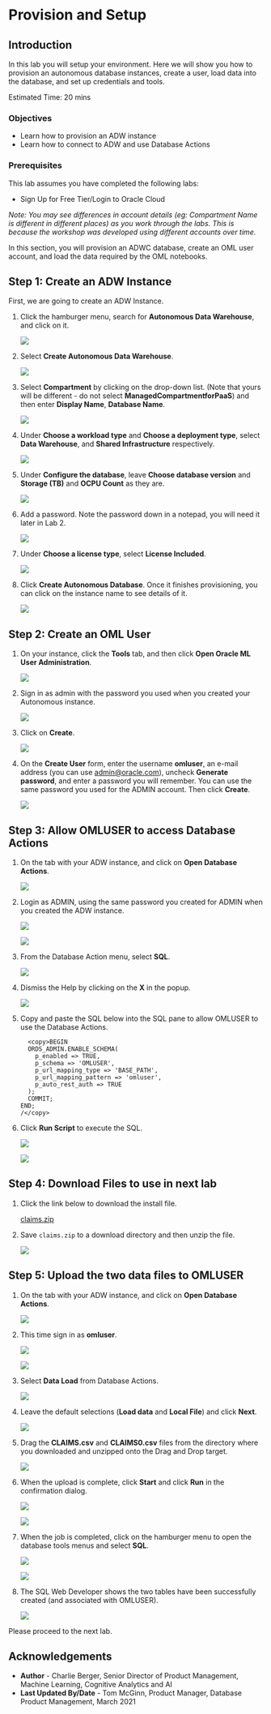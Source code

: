 # Provision and Setup #

## Introduction ##

In this lab you will setup your environment. Here we will show you how to provision an autonomous database instances, create a user, load data into the database, and set up credentials and tools.

Estimated Time: 20 mins

### Objectives
-   Learn how to provision an ADW instance
-   Learn how to connect to ADW and use Database Actions

### Prerequisites

This lab assumes you have completed the following labs:
* Sign Up for Free Tier/Login to Oracle Cloud

*Note: You may see differences in account details (eg: Compartment Name is different in different places) as you work through the labs. This is because the workshop was developed using different accounts over time.*

In this section, you will provision an ADWC database, create an OML user account, and load the data required by the OML notebooks.

## **Step 1:** Create an ADW Instance

First, we are going to create an ADW Instance.

1.  Click the hamburger menu, search for **Autonomous Data Warehouse**, and click on it.

    ![](./images/create-adw.png)

2.  Select **Create Autonomous Data Warehouse**.

    ![](./images/006.png)

3. Select **Compartment** by clicking on the drop-down list. (Note that yours will be different - do not select **ManagedCompartmentforPaaS**) and then enter **Display Name**, **Database Name**.

    ![](./images/prov-adw-1.png)

4.  Under **Choose a workload type** and **Choose a deployment type**, select **Data Warehouse**, and **Shared Infrastructure** respectively.

    ![](./images/prov-adw-2.png)

5.  Under **Configure the database**, leave **Choose database version** and **Storage (TB)** and **OCPU Count** as they are.

    ![](./images/009.png)

6.  Add a password. Note the password down in a notepad, you will need it later in Lab 2.

    ![](./images/010.png)

7.  Under **Choose a license type**, select **License Included**.

    ![](./images/prov-adw-3-ft.png)

8.  Click **Create Autonomous Database**. Once it finishes provisioning, you can click on the instance name to see details of it.

    ![](./images/prov-adw-5.png)

## **Step 2:** Create an OML User

1. On your instance, click the **Tools** tab, and then click **Open Oracle ML User Administration**.

    ![](./images/adw-open-ml-user-admin.png)

2. Sign in as admin with the password you used when you created your Autonomous instance.

    ![](./images/signin-db.png)

3. Click on **Create**.

    ![](images/oml-create-user-1.png)

4. On the **Create User** form, enter the username **omluser**, an e-mail address (you can use admin@oracle.com), uncheck **Generate password**, and enter a password you will remember. You can use the same password you used for the ADMIN account. Then click **Create**.

    ![](images/oml-create-user-2.png)

## **Step 3:** Allow OMLUSER to access Database Actions

1. On the tab with your ADW instance, and click on **Open Database Actions**.

    ![](images/ADW-tools-db-actions.png)

2. Login as ADMIN, using the same password you created for ADMIN when you created the ADW instance.

    ![](images/actions-select-admin.png)

    ![](images/actions-login-admin.png)

3. From the Database Action menu, select **SQL**.

    ![](images/actions-sql.png)

4. Dismiss the Help by clicking on the **X** in the popup.

    ![](images/sql-dev-dismiss-help.png)

5. Copy and paste the SQL below into the SQL pane to allow OMLUSER to use the Database Actions.

    ```
      <copy>BEGIN
      ORDS_ADMIN.ENABLE_SCHEMA(
        p_enabled => TRUE,
        p_schema => 'OMLUSER',
        p_url_mapping_type => 'BASE_PATH',
        p_url_mapping_pattern => 'omluser',
        p_auto_rest_auth => TRUE
      );
      COMMIT;
    END;
    /</copy>
    ```

6. Click **Run Script** to execute the SQL.

    ![](images/sql-dev-add-omluser.png)

    ![](images/sql-dev-add-omluser-success.png)

## **Step 4:** Download Files to use in next lab

1.  Click the link below to download the install file.

    [claims.zip](https://objectstorage.us-ashburn-1.oraclecloud.com/p/yaGHxlS_7qmrSGfYH33N4VLt6e7K8BPm1iqdyDXy0z2Cr8v0jjDXzuQfL4c9BPrY/n/c4u03/b/data-management-library-files/o/claims.zip)

2.  Save `claims.zip` to a download directory and then unzip the file.

    ![](./images/save-claims-zip.png)

## **Step 5**: Upload the two data files to OMLUSER

1. On the tab with your ADW instance, and click on **Open Database Actions**.

    ![](images/ADW-tools-db-actions.png)

2. This time sign in as **omluser**.

    ![](images/omluser-signin-1.png)

    ![](images/omluser-signin-2.png)

3. Select **Data Load** from Database Actions.

    ![](images/datatools-dataload.png)

4. Leave the default selections (**Load data** and **Local File**) and click **Next**.

    ![](images/datatools-dataload-2.png)

5. Drag the **CLAIMS.csv** and **CLAIMS0.csv** files from the directory where you downloaded and unzipped onto the Drag and Drop target.

    ![](images/datatools-dataload-drop-target.png)

6. When the upload is complete, click **Start** and click **Run** in the confirmation dialog.

    ![](images/datatools-dataload-start-job.png)

    ![](images/datatools-dataload-run-job.png)

7. When the job is completed, click on the hamburger menu to open the database tools menus and select **SQL**.

    ![](images/datatools-dataload-run-job-completed.png)

    ![](images/datatools-sql-dev.png)

8. The SQL Web Developer shows the two tables have been successfully created (and associated with OMLUSER).

    ![](images/datatools-sql-dev-tables-loaded.png)


Please proceed to the next lab.

## Acknowledgements

- **Author** - Charlie Berger, Senior Director of Product Management, Machine Learning, Cognitive Analytics and AI
- **Last Updated By/Date** - Tom McGinn, Product Manager, Database Product Management, March 2021
